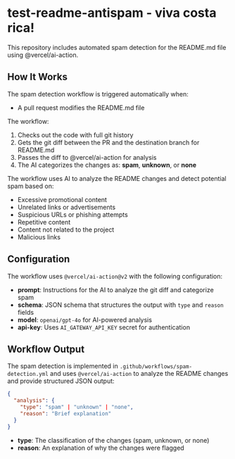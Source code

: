 # test-readme-antispam - viva costa rica!

This repository includes automated spam detection for the README.md file using @vercel/ai-action.

## How It Works

The spam detection workflow is triggered automatically when:
- A pull request modifies the README.md file

The workflow:
1. Checks out the code with full git history
2. Gets the git diff between the PR and the destination branch for README.md
3. Passes the diff to @vercel/ai-action for analysis
4. The AI categorizes the changes as: **spam**, **unknown**, or **none**

The workflow uses AI to analyze the README changes and detect potential spam based on:
- Excessive promotional content
- Unrelated links or advertisements
- Suspicious URLs or phishing attempts
- Repetitive content
- Content not related to the project
- Malicious links

## Configuration

The workflow uses `@vercel/ai-action@v2` with the following configuration:
- **prompt**: Instructions for the AI to analyze the git diff and categorize spam
- **schema**: JSON schema that structures the output with `type` and `reason` fields
- **model**: `openai/gpt-4o` for AI-powered analysis
- **api-key**: Uses `AI_GATEWAY_API_KEY` secret for authentication

## Workflow Output

The spam detection is implemented in `.github/workflows/spam-detection.yml` and uses `@vercel/ai-action` to analyze the README changes and provide structured JSON output:

```json
{
  "analysis": {
    "type": "spam" | "unknown" | "none",
    "reason": "Brief explanation"
  }
}
```

- **type**: The classification of the changes (spam, unknown, or none)
- **reason**: An explanation of why the changes were flagged
